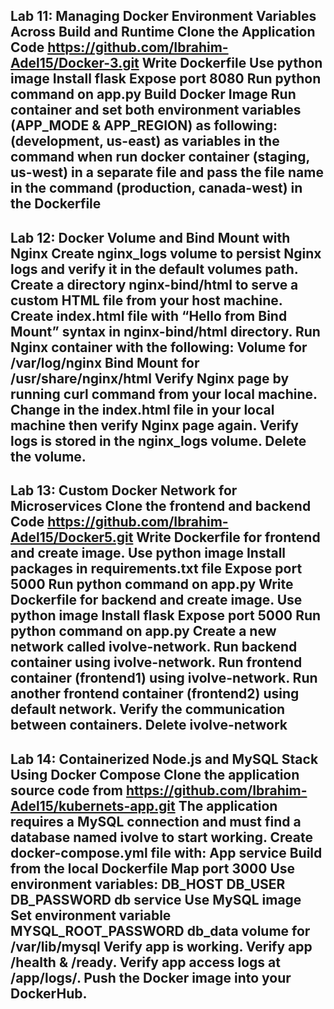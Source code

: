 Lab 11: Managing Docker Environment Variables Across Build and Runtime
Clone the Application Code https://github.com/Ibrahim-Adel15/Docker-3.git
Write Dockerfile
Use python image
Install flask
Expose port 8080
Run python command on app.py 
Build Docker Image
Run container and set both environment variables (APP_MODE & APP_REGION) as following:
(development, us-east) as variables in the command when run docker container
(staging, us-west) in a separate file and pass the file name in the command
(production, canada-west) in the Dockerfile
----------------------------
Lab 12: Docker Volume and Bind Mount with Nginx
Create nginx_logs volume to persist Nginx logs and verify it in the default volumes path.
Create a directory nginx-bind/html to serve a custom HTML file from your host machine.
Create index.html file with “Hello from Bind Mount” syntax in nginx-bind/html directory.
Run Nginx container with the following:
Volume for /var/log/nginx 
Bind Mount for /usr/share/nginx/html 
Verify Nginx page by running curl command from your local machine.
Change in the index.html file in your local machine then verify Nginx page again.
Verify logs is stored in the nginx_logs volume.
Delete the volume.
-------------------------------
Lab 13: Custom Docker Network for Microservices 
Clone the frontend and backend Code https://github.com/Ibrahim-Adel15/Docker5.git
Write Dockerfile for frontend and create image.
Use python image
Install packages in requirements.txt file
Expose port 5000
Run python command on app.py 
Write Dockerfile for backend and create image.
Use python image
Install flask
Expose port 5000
Run python command on app.py 
Create a new network called ivolve-network.
Run backend container using ivolve-network.
Run frontend container (frontend1) using ivolve-network.
Run another frontend container (frontend2) using default network.
Verify the communication between containers.
Delete ivolve-network
------------------------------------
Lab 14: Containerized Node.js and MySQL Stack Using Docker Compose Clone the application source code from https://github.com/Ibrahim-Adel15/kubernets-app.git The application requires a MySQL connection and must find a database named ivolve to start working. Create docker-compose.yml file with: App service Build from the local Dockerfile Map port 3000 Use environment variables: DB_HOST DB_USER DB_PASSWORD db service Use MySQL image Set environment variable MYSQL_ROOT_PASSWORD db_data volume for /var/lib/mysql Verify app is working. Verify app /health & /ready. Verify app access logs at /app/logs/. Push the Docker image into your DockerHub.
-----------------------------
